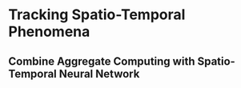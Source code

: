 # Tracking Spatio-Temporal Phenomena
## Combine Aggregate Computing with Spatio-Temporal Neural Network

